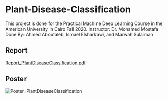 # Plant-Disease-Classification

This project is done for the Practical Machine Deep Learning Course in the American University in Cairo Fall 2020.
Instructor: Dr. Mohamed Mostafa
Done By: Ahmed Aboutaleb, Ismael Elsharkawi, and Marwah Sulaiman

## Report
[Report_PlantDiseaseClassification.pdf](https://github.com/marwahmh/Plant-Disease-Classification/files/6393156/Report_PlantDiseaseClassification.pdf)

## Poster
![Poster_PlantDiseaseClassification](https://user-images.githubusercontent.com/52168271/116433900-38dd3700-a84a-11eb-91e4-159b1b200a96.PNG)
